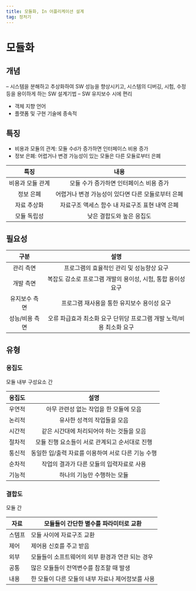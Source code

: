 ```yaml
---
title: 모듈화, In 어플리케이션 설계
tag: 정처기
---
```




# 모듈화

## 개념

– 시스템을 분해하고 추상화하여 SW 성능을 향상시키고, 시스템의 디버깅, 시험, 수정 등을 용이하게 하는 SW 설계기법
– SW 유지보수 시에 편리

- 객체 지향 언어
- 플랫폼 및 구현 기술에 종속적

## 특징

- 비용과 모듈의 관계: 모듈 수d가 증가하면 인터페이스 비용 증가
- 정보 은폐: 어렵거나 변경 가능성이 있는 모듈은 다른 모듈로부터 은폐

|     **특징**     |                      **내용**                      |
| :--------------: | :------------------------------------------------: |
| 비용과 모듈 관계 |      모듈 수가 증가하면 인터페이스 비용 증가       |
|    정보 은폐     | 어렵거나 변경 가능성이 있다면 다른 모듈로부터 은폐 |
|   자료 추상화    |  자료구조 액세스 함수 내 자료구조 표현 내역 은폐   |
|   모듈 독립성    |             낮은 결합도와 높은 응집도              |

## 필요성

|    **구분**    |                           **설명**                           |
| :------------: | :----------------------------------------------------------: |
|   관리 측면    |          프로그램의 효율적인 관리 및 성능향상 요구           |
|   개발 측면    | 복잡도 감소로 프로그램 개발의 용이성, 시험, 통합 용이성 요구 |
| 유지보수 측면  |         프로그램 재사용을 통한 유지보수 용이성 요구          |
| 성능/비용 측면 | 오류 파급효과 최소화 요구 단위당 프로그램 개발 노력/비용 최소화 요구 |

## 유형

### 응집도

모듈 내부 구성요소 간 

| **응집도** |                      **설명**                      |
| :--------: | :------------------------------------------------: |
|   우연적   |       아무 관련성 없는 작업을 한 모듈에 모음       |
|   논리적   |            유사한 성격의 작업들을 모음             |
|   시간적   |     같은 시간대에 처리되어야 하는 것들을 모음      |
|   절차적   |   모듈 진행 요소들이 서로 관계되고 순서대로 진행   |
|   통신적   | 동일한 입/출력 자료를 이용하여 서로 다른 기능 수행 |
|   순차적   |     작업의 결과가 다른 모듈의 입력자료로 사용      |
|   기능적   |            하나의 기능만 수행하는 모듈             |

### 결합도

모듈 간

| 자료   | 모듈들이 간단한 별수를 파라미터로 교환            |
| ------ | ------------------------------------------------- |
| 스템프 | 모듈 사이에 자료구조 교환                         |
| 제어   | 제어용 신호를 주고 받음                           |
| 외부   | 모듈들이 소프트웨어의 외부 환경과 연관 되는 경우  |
| 공통   | 많은 모듈들이 전역변수를 참조할 때 발생           |
| 내용   | 한 모듈이 다른 모듈의 내부 자료나 제어정보를 사용 |



